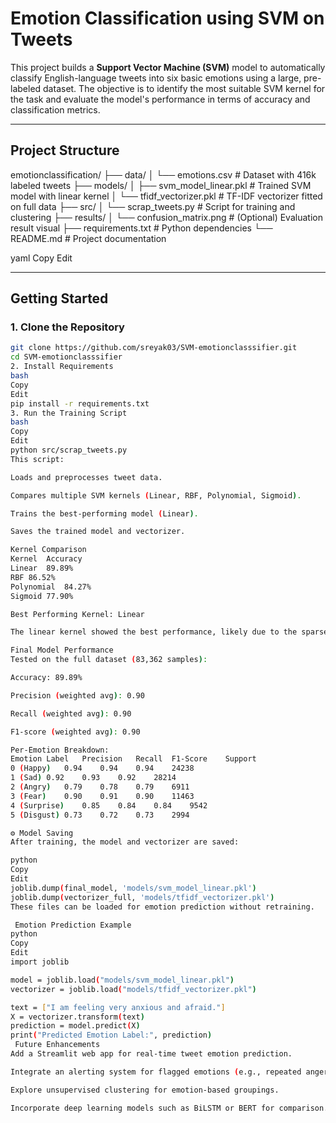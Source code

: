 # Emotion Classification using SVM on Tweets

This project builds a **Support Vector Machine (SVM)** model to automatically classify English-language tweets into six basic emotions using a large, pre-labeled dataset. The objective is to identify the most suitable SVM kernel for the task and evaluate the model's performance in terms of accuracy and classification metrics.

---

##  Project Structure

emotionclassification/
├── data/
│ └── emotions.csv # Dataset with 416k labeled tweets
├── models/
│ ├── svm_model_linear.pkl # Trained SVM model with linear kernel
│ └── tfidf_vectorizer.pkl # TF-IDF vectorizer fitted on full data
├── src/
│ └── scrap_tweets.py # Script for training and clustering
├── results/
│ └── confusion_matrix.png # (Optional) Evaluation result visual
├── requirements.txt # Python dependencies
└── README.md # Project documentation

yaml
Copy
Edit

---

##  Getting Started

### 1. Clone the Repository

```bash
git clone https://github.com/sreyak03/SVM-emotionclasssifier.git
cd SVM-emotionclasssifier
2. Install Requirements
bash
Copy
Edit
pip install -r requirements.txt
3. Run the Training Script
bash
Copy
Edit
python src/scrap_tweets.py
This script:

Loads and preprocesses tweet data.

Compares multiple SVM kernels (Linear, RBF, Polynomial, Sigmoid).

Trains the best-performing model (Linear).

Saves the trained model and vectorizer.

Kernel Comparison
Kernel	Accuracy
Linear	89.89% 
RBF	86.52%
Polynomial	84.27%
Sigmoid	77.90%

Best Performing Kernel: Linear

The linear kernel showed the best performance, likely due to the sparse and high-dimensional nature of the TF-IDF features, which are well-suited to linear decision boundaries.

Final Model Performance
Tested on the full dataset (83,362 samples):

Accuracy: 89.89%

Precision (weighted avg): 0.90

Recall (weighted avg): 0.90

F1-score (weighted avg): 0.90

Per-Emotion Breakdown:
Emotion Label	Precision	Recall	F1-Score	Support
0 (Happy)	0.94	0.94	0.94	24238
1 (Sad)	0.92	0.93	0.92	28214
2 (Angry)	0.79	0.78	0.79	6911
3 (Fear)	0.90	0.91	0.90	11463
4 (Surprise)	0.85	0.84	0.84	9542
5 (Disgust)	0.73	0.72	0.73	2994

⚙ Model Saving
After training, the model and vectorizer are saved:

python
Copy
Edit
joblib.dump(final_model, 'models/svm_model_linear.pkl')
joblib.dump(vectorizer_full, 'models/tfidf_vectorizer.pkl')
These files can be loaded for emotion prediction without retraining.

 Emotion Prediction Example
python
Copy
Edit
import joblib

model = joblib.load("models/svm_model_linear.pkl")
vectorizer = joblib.load("models/tfidf_vectorizer.pkl")

text = ["I am feeling very anxious and afraid."]
X = vectorizer.transform(text)
prediction = model.predict(X)
print("Predicted Emotion Label:", prediction)
 Future Enhancements
Add a Streamlit web app for real-time tweet emotion prediction.

Integrate an alerting system for flagged emotions (e.g., repeated anger or fear).

Explore unsupervised clustering for emotion-based groupings.

Incorporate deep learning models such as BiLSTM or BERT for comparison.

